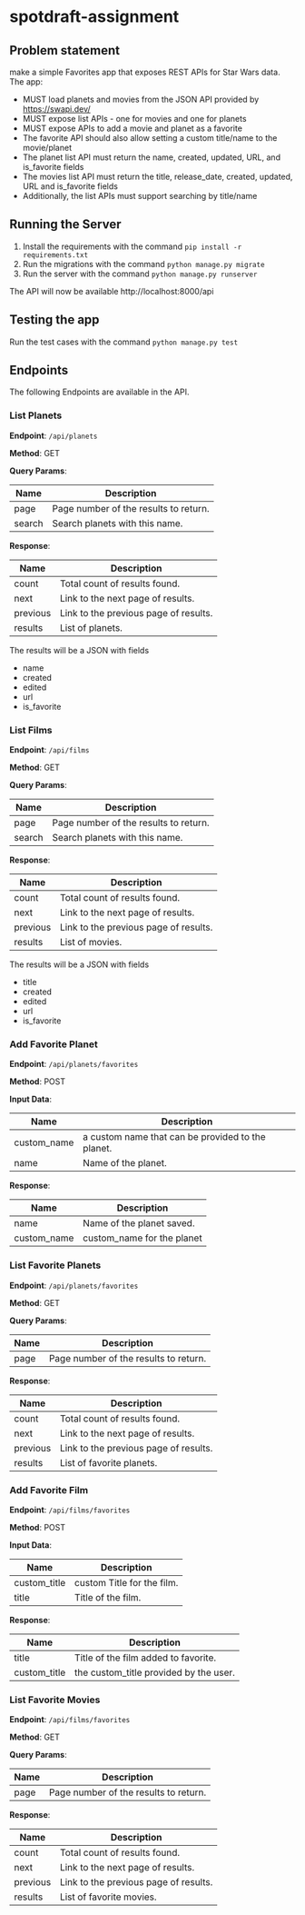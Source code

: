 # spotdraft-assignment

## Problem statement

make a simple Favorites app that exposes REST APIs for Star Wars data.
The app:
- MUST load planets and movies from the JSON API provided by https://swapi.dev/
- MUST expose list APIs - one for movies and one for planets
- MUST expose APIs to add a movie and planet as a favorite
- The favorite API should also allow setting a custom title/name to the movie/planet
- The planet list API must return the name, created, updated, URL, and is_favorite fields
- The movies list API must return the title, release_date, created, updated, URL and is_favorite fields
- Additionally, the list APIs must support searching by title/name

## Running the Server

1. Install the requirements with the command `pip install -r requirements.txt`
2. Run the migrations with the command `python manage.py migrate`
2. Run the server with the command `python manage.py runserver`

The API will now be available http://localhost:8000/api

## Testing the app

Run the test cases with the command `python manage.py test`

## Endpoints

The following Endpoints are available in the API.

### List Planets

**Endpoint**: `/api/planets`

**Method**: GET

**Query Params**:

Name | Description
--- | --- 
page | Page number of the results to return. 
search | Search planets with this name.

**Response**:

Name | Description
--- | --- 
count | Total count of results found. 
next | Link to the next page of results.
previous | Link to the previous page of results.
results | List of planets.

The results will be a JSON with fields
- name
- created
- edited
- url
- is_favorite


### List Films

**Endpoint**: `/api/films`

**Method**: GET

**Query Params**:

Name | Description
--- | --- 
page | Page number of the results to return. 
search | Search planets with this name.

**Response**:

Name | Description
--- | --- 
count | Total count of results found. 
next | Link to the next page of results.
previous | Link to the previous page of results.
results | List of movies.

The results will be a JSON with fields
- title
- created
- edited
- url
- is_favorite


### Add Favorite Planet

**Endpoint**: `/api/planets/favorites`

**Method**: POST

**Input Data**:

Name | Description
--- | --- 
custom_name | a custom name that can be provided to the planet. 
name | Name of the planet.

**Response**:

Name | Description
--- | --- 
name | Name of the planet saved. 
custom_name | custom_name for the planet


### List Favorite Planets

**Endpoint**: `/api/planets/favorites`

**Method**: GET

**Query Params**:

Name | Description
--- | --- 
page | Page number of the results to return. 

**Response**:

Name | Description
--- | --- 
count | Total count of results found. 
next | Link to the next page of results.
previous | Link to the previous page of results.
results | List of favorite planets.

### Add Favorite Film

**Endpoint**: `/api/films/favorites`

**Method**: POST

**Input Data**:

Name | Description
--- | --- 
custom_title | custom Title for the film. 
title | Title of the film.

**Response**:

Name | Description
--- | --- 
title | Title of the film added to favorite. 
custom_title | the custom_title provided by the user.


### List Favorite Movies

**Endpoint**: `/api/films/favorites`

**Method**: GET

**Query Params**:

Name | Description
--- | --- 
page | Page number of the results to return. 

**Response**:

Name | Description
--- | --- 
count | Total count of results found. 
next | Link to the next page of results.
previous | Link to the previous page of results.
results | List of favorite movies.